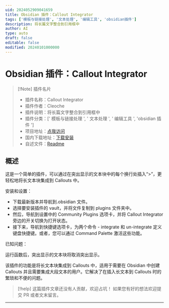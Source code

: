 ```yaml
---
uid: 2024052909041659
title: Obsidian 插件：Callout Integrator
tags: ['模板与链接处理', '文本处理', '编辑工具', 'obsidian插件']
description: 将长篇文字整合到引用框中
author: AI
type: auto
draft: false
editable: false
modified: 20240101000000
---
```


# Obsidian 插件：Callout Integrator

> [!Note] 插件名片
> - 插件名称：Callout Integrator
> - 插件作者：Cleoche
> - 插件说明：将长篇文字整合到引用框中
> - 插件分类：[' 模板与链接处理 ', ' 文本处理 ', ' 编辑工具 ', 'obsidian 插件 ']
> - 项目地址：[点我访问](https://github.com/Cleoche/obsidian-callout-integrator)
> - 国内下载地址：[下载安装](https://pkmer.cn/products/plugin/pluginMarket/?callout-integrator)
> - 自述文件：[Readme](https://ghproxy.net/https://raw.githubusercontent.com/Cleoche/obsidian-callout-integrator/master/README.md)

## 概述

这是一个简单的插件，可以通过在突出显示的文本块中的每个换行处插入“>”，更轻松地将长文本块集成到 Callouts 中。

安装和设置：

- 下载最新版本并导航到.obsidian 文件。
- 选择要安装插件的 vault，并将文件复制到 plugins 文件夹中。
- 然后，导航到设置中的 Community Plugins 选项卡，并将 Callout Integrator 旁边的开关切换为打开状态。
- 接下来，导航到快捷键选项卡，为两个命令 - integrate 和 un-integrate 定义键盘快捷键。或者，您可以通过 Command Palette 激活这些功能。

已知问题：

运行函数后，突出显示的文本块将取消突出显示。

该插件的功能是将长文本块集成到 Callouts 中，适用于需要在 Obsidian 中创建 Callouts 并且需要集成大段文本的用户。它解决了在插入长文本到 Callouts 时的繁琐和不便的问题。

> [!help]
> 这篇插件文章还没有人贡献，欢迎占坑！
> 如果您有好的想法欢迎提交 PR 或者文末留言。

---




